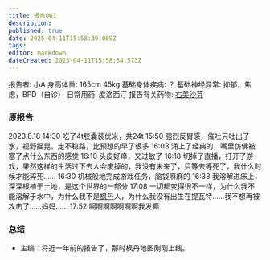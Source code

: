 ```yaml
---
title: 报告061
description: 
published: true
date: 2025-04-11T15:58:39.009Z
tags: 
editor: markdown
dateCreated: 2025-04-11T15:58:34.573Z
---
```


﻿报告者: 小A
身高体重: 165cm 45kg
基础身体疾病: ？
基础神经异常: 抑郁，焦虑，BPD（自诊）
日常用药: 度洛西汀
报告有关药物: [右美沙芬](/DXM/)

### 原报告
2023.8.18
14:30 吃了4t胶囊装优米，共24t
15:50 强烈反胃感，催吐只吐出了水，视野摇晃，走不稳路，比预想的早了很多
16:03 涌上了经典的，嘴里仿佛被塞了点什么东西的感觉
16:10 头皮好痒，又过敏了
16:18 切掉了直播，打开了游戏，果然这样的生活过下去人会废掉的，我没有未来了，只等去等死了，我什么时候才能猝死……
16:30 机械般地完成游戏任务，脑袋麻麻的
16:38 我溶解进床上，深深根植于土地，是这个世界的一部分
17:08 一切都变得很不一样，为什么我不能溶解于水中，为什么我不是[枫丹](https://zh.wikipedia.org/wiki/%E6%A5%93%E4%B8%B9_(%E5%8E%9F%E7%A5%9E))人，为什么我没有出生在提瓦特……我不想再被攻击了……妈妈……
17:52 啊啊啊啊啊啊啊我发癫

### 总结
- 主编：将近一年前的报告了，那时枫丹地图刚刚上线。
